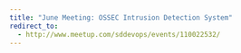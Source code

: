 ```yaml
---
title: "June Meeting: OSSEC Intrusion Detection System"
redirect_to:
  - http://www.meetup.com/sddevops/events/110022532/
---
```

